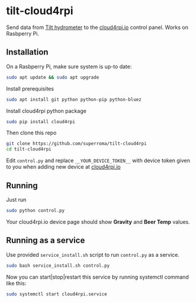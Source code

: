 # tilt-cloud4rpi
Send data from [Tilt hydrometer](https://tilthydrometer.com) to the [cloud4rpi.io](https://cloud4rpi.io) control panel. Works on Rasbperry Pi.

## Installation
On a Rasbperry Pi, make sure system is up-to date:
```sh
sudo apt update && sudo apt upgrade
```
Install prerequisites
```sh
sudo apt install git python python-pip python-bluez
```
Install cloud4rpi python package
```sh
sudo pip install cloud4rpi
```
Then clone this repo
```sh
git clone https://github.com/superroma/tilt-cloud4rpi
cd tilt-cloud4rpi
```
Edit `control.py` and replace `__YOUR_DEVICE_TOKEN__` with device token given to you when adding new device at [cloud4rpi.io](https://cloud4rpi.io)

## Running
Just run
```sh
sudo python control.py
```
Your cloud4rpi.io device page should show **Gravity** and **Beer Temp** values.

## Running as a service
Use provided `service_install.sh` script to run `control.py` as a service.
```sh
sudo bash service_install.sh control.py
```
Now you can start|stop|restart this service by running systemctl command like this:
```sh
sudo systemctl start cloud4rpi.service
```





